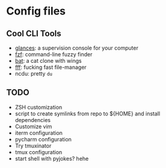 # Config files

## Cool CLI Tools
 - [glances](https://github.com/nicolargo/glances): a supervision console for your computer
 - [fzf](https://github.com/junegunn/fzf): command-line fuzzy finder
 - [bat](https://github.com/sharkdp/bat): a cat clone with wings
 - [fff](https://github.com/dylanaraps/fff): fucking fast file-manager
 - ncdu: pretty `du`

## TODO
- ZSH customization
- script to create symlinks from repo to ${HOME} and install
  dependencies
- Customize vim
- iterm configuration
- pycharm configuration
- Try tmuxinator
- tmux configuration
- start shell with pyjokes? hehe

